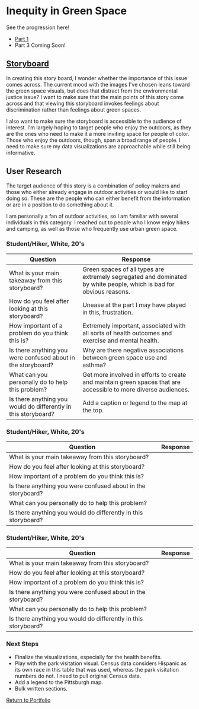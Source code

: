 # Inequity in Green Space

See the progression here!
- [Part 1](https://taypopp.github.io/Popp-Portfolio/FinalProject_tpopp.html)
- Part 3 Coming Soon!

## [Storyboard](https://preview.shorthand.com/uB4iZKHSfW6qM1d6)

In creating this story board, I wonder whether the importance of this issue comes across. The current mood with the images I've chosen leans toward the green space visuals, but does that distract from the environmental justice issue? I want to make sure that the main points of this story come across and that viewing this storyboard invokes feelings about discrimination rather than feelings about green spaces.

I also want to make sure the storyboard is accessible to the audience of interest. I'm largely hoping to target people who enjoy the outdoors, as they are the ones who need to make it a more inviting space for people of color. Those who enjoy the outdoors, though, span a broad range of people. I need to make sure my data visualizations are approachable while still being informative.

## User Research

The target audience of this story is a combination of policy makers and those who either already engage in outdoor activities or would like to start doing so. These are the people who can either benefit from the information or are in a position to do something about it. 

I am personally a fan of outdoor activities, so I am familiar with several individuals in this category. I reached out to people who I know enjoy hikes and camping, as well as those who frequently use urban green space. 

### Student/Hiker, White, 20's

| Question | Response |
| ------------- | ------------- | 
| What is your main takeaway from this storyboard? | Green spaces of all types are extremely segregated and dominated by white people, which is bad for obvious reasons. |
| How do you feel after looking at this storyboard? | Unease at the part I may have played in this, frustration. |
| How important of a problem do you think this is? | Extremely important, associated with all sorts of health outcomes and exercise and mental health. |
| Is there anything you were confused about in the storyboard? | Why are there negative associations between green space use and asthma? |
| What can you personally do to help this problem? | Get more involved in efforts to create and maintain green spaces that are accessible to more diverse audiences. |
| Is there anything you would do differently in this storyboard? | Add a caption or legend to the map at the top.  |

### Student/Hiker, White, 20's

| Question | Response |
| ------------- | ------------- | 
| What is your main takeaway from this storyboard? | |
| How do you feel after looking at this storyboard? | |
| How important of a problem do you think this is? | |
| Is there anything you were confused about in the storyboard? | |
| What can you personally do to help this problem? |  |
| Is there anything you would do differently in this storyboard? |  |

### Student/Hiker, White, 20's

| Question | Response |
| ------------- | ------------- | 
| What is your main takeaway from this storyboard? | |
| How do you feel after looking at this storyboard? | |
| How important of a problem do you think this is? | |
| Is there anything you were confused about in the storyboard? | |
| What can you personally do to help this problem? |  |
| Is there anything you would do differently in this storyboard? |  |

### Next Steps
- Finalize the visualizations, especially for the health benefits.
- Play with the park visitation visual. Census data considers Hispanic as its own race in this table that was used, whereas the park visitation numbers do not. I need to pull original Census data.
- Add a legend to the Pittsburgh map.
- Bulk written sections.

[Return to Portfolio](https://taypopp.github.io/Popp-Portfolio)
